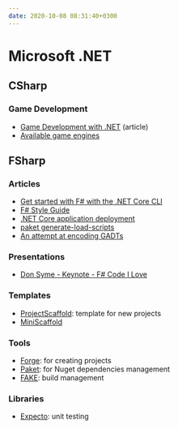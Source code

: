 ```yaml
---
date: 2020-10-08 08:31:40+0300
---
```


# Microsoft .NET

## CSharp

### Game Development

- [Game Development with .NET](https://devblogs.microsoft.com/dotnet/game-development-with-net/) (article)
- [Available game engines](https://dotnet.microsoft.com/apps/games/engines?WT.mc_id=gamedev-blog-abhamed)

## FSharp

### Articles

- [Get started with F# with the .NET Core CLI](https://docs.microsoft.com/en-us/dotnet/fsharp/get-started/get-started-command-line)
- [F# Style Guide](https://docs.microsoft.com/en-us/dotnet/fsharp/style-guide/)
- [.NET Core application deployment](https://docs.microsoft.com/en-us/dotnet/core/deploying/)
- [paket generate-load-scripts](https://fsprojects.github.io/Paket/paket-generate-load-scripts.html)
- [An attempt at encoding GADTs](http://www.fssnip.net/mp/title/An-attempt-at-encoding-GADTs)

### Presentations

- [Don Syme - Keynote - F# Code I Love](https://www.youtube.com/watch?v=MGLxyyTF3OM)

### Templates

- [ProjectScaffold](https://github.com/fsprojects/ProjectScaffold): template for new projects
- [MiniScaffold](https://github.com/TheAngryByrd/MiniScaffold)

### Tools 

- [Forge](https://github.com/ionide/Forge/): for creating projects
- [Paket](https://fsprojects.github.io/Paket/): for Nuget dependencies management
- [FAKE](https://fake.build/): build management

### Libraries

- [Expecto](https://github.com/haf/expecto#installing): unit testing
